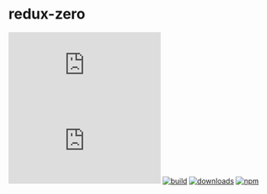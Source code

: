 # redux-zero

![](http://img.badgesize.io/concretesolutions/redux-zero/master/dist/redux-zero.min.js)
![](http://img.badgesize.io/concretesolutions/redux-zero/master/dist/redux-zero.min.js?compression=gzip)
[![build](https://img.shields.io/travis/concretesolutions/redux-zero/master.svg)](https://travis-ci.org/concretesolutions/redux-zero)
[![downloads](https://img.shields.io/npm/dm/redux-zero.svg)](https://www.npmjs.com/package/redux-zero)
[![npm](https://img.shields.io/npm/v/redux-zero.svg)](https://www.npmjs.com/package/redux-zero)
